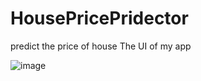 # HousePricePridector
predict the price of house 
The UI of my app 

![image](https://user-images.githubusercontent.com/32468472/142921403-1207a50a-c011-4db1-8c36-cfdfc4246e75.png)

